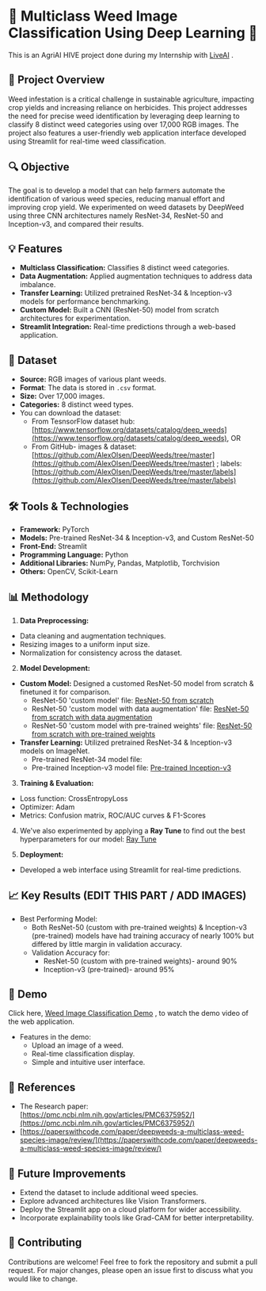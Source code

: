 # 🌱 Multiclass Weed Image Classification Using Deep Learning 🌾
This is an AgriAI HIVE project done during my Internship with [LiveAI](https://www.liveai.eu/) .

## 🌟 Project Overview
Weed infestation is a critical challenge in sustainable agriculture, impacting crop yields and increasing reliance on herbicides. This project addresses the need for precise weed identification by leveraging deep learning to classify 8 distinct weed categories using over 17,000 RGB images. The project also features a user-friendly web application interface developed using Streamlit for real-time weed classification.

## 🔍 Objective
The goal is to develop a model that can help farmers automate the identification of various weed species, reducing manual effort and improving crop yield. We experimented on weed datasets by DeepWeed using three CNN architectures namely ResNet-34, ResNet-50 and Inception-v3, and compared their results.

## 💡 Features
* **Multiclass Classification:** Classifies 8 distinct weed categories.
* **Data Augmentation:** Applied augmentation techniques to address data imbalance.
* **Transfer Learning:** Utilized pretrained ResNet-34 & Inception-v3 models for performance benchmarking. 
* **Custom Model:** Built a CNN (ResNet-50) model from scratch architectures for experimentation.
* **Streamlit Integration:** Real-time predictions through a web-based application.

 ## 📂 Dataset
* **Source:** RGB images of various plant weeds.
* **Format**: The data is stored in `.csv` format. 
* **Size:** Over 17,000 images.
* **Categories:** 8 distinct weed types.
* You can download the dataset:
    * From TesnsorFlow dataset hub: [https://www.tensorflow.org/datasets/catalog/deep_weeds](https://www.tensorflow.org/datasets/catalog/deep_weeds), OR 
    * From GitHub- images & dataset: [https://github.com/AlexOlsen/DeepWeeds/tree/master](https://github.com/AlexOlsen/DeepWeeds/tree/master) ; labels: [https://github.com/AlexOlsen/DeepWeeds/tree/master/labels](https://github.com/AlexOlsen/DeepWeeds/tree/master/labels) 

## 🛠️ Tools & Technologies
* **Framework:** PyTorch
* **Models:** Pre-trained ResNet-34 & Inception-v3, and Custom ResNet-50 
* **Front-End:** Streamlit
* **Programming Language:** Python
* **Additional Libraries:** NumPy, Pandas, Matplotlib, Torchvision
* **Others:** OpenCV, Scikit-Learn

## 📊 Methodology
1. **Data Preprocessing:**
  * Data cleaning and augmentation techniques.
  * Resizing images to a uniform input size.
  * Normalization for consistency across the dataset.
2. **Model Development:**
  * **Custom Model:** Designed a customed ResNet-50 model from scratch & finetuned it for comparison.
    * ResNet-50 'custom model' file: [ResNet-50 from scratch](/1_ResNet50_from_scratch_Final.ipynb)
    * ResNet-50 'custom model with data augmentation' file: [ResNet-50 from scratch with data augmentation](/2_ResNet50-from-scratch-data-augmentation_Final.ipynb)
    * ResNet-50 'custom model with pre-trained weights' file: [ResNet-50 from scratch with pre-trained weights](/3_ResNet50-from-scratch-pre-trained-weights_Final.ipynb)
   * **Transfer Learning:** Utilized pretrained ResNet-34 & Inception-v3 models on ImageNet.
     * Pre-trained ResNet-34 model file:
     * Pre-trained Inception-v3 model file: [Pre-trained Inception-v3](/4_Inception-v3-pre-trained-model_Final.ipynb)

3. **Training & Evaluation:**
 * Loss function: CrossEntropyLoss
 * Optimizer: Adam
 * Metrics: Confusion matrix, ROC/AUC curves & F1-Scores
   
4. We've also experimented by applying a **Ray Tune** to find out the best hyperparameters for our model: [Ray Tune](/5_ray_tuner_final.ipynb)
   
5. **Deployment:**
 * Developed a web interface using Streamlit for real-time predictions.

## 📈 Key Results (EDIT THIS PART / ADD IMAGES)
* Best Performing Model:
  * Both ResNet-50 (custom with pre-trained weights) & Inception-v3 (pre-trained) models have had training accuracy of nearly 100% but differed by little margin in validation accuracy.
  * Validation Accuracy for:
     * ResNet-50 (custom with pre-trained weights)- around 90%
     * Inception-v3 (pre-trained)- around 95% 

## 🎥 Demo
Click here, [Weed Image Classification Demo](/Streamlit_Agri_Project.gif) , to watch the demo video of the web application.
* Features in the demo:
  * Upload an image of a weed.
  * Real-time classification display.
  * Simple and intuitive user interface.

## 📘 References
* The Research paper: [https://pmc.ncbi.nlm.nih.gov/articles/PMC6375952/](https://pmc.ncbi.nlm.nih.gov/articles/PMC6375952/)
* [https://paperswithcode.com/paper/deepweeds-a-multiclass-weed-species-image/review/](https://paperswithcode.com/paper/deepweeds-a-multiclass-weed-species-image/review/)

## 🚀 Future Improvements
* Extend the dataset to include additional weed species.
* Explore advanced architectures like Vision Transformers.
* Deploy the Streamlit app on a cloud platform for wider accessibility.
* Incorporate explainability tools like Grad-CAM for better interpretability.

## 🤝 Contributing
Contributions are welcome! Feel free to fork the repository and submit a pull request. For major changes, please open an issue first to discuss what you would like to change.


